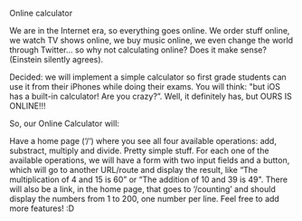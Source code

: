 
Online calculator

We are in the Internet era, so everything goes online. We order stuff online, we watch TV shows online, we buy music online, we even change the world through Twitter… so why not calculating online? Does it make sense? (Einstein silently agrees).

Decided: we will implement a simple calculator so first grade students can use it from their iPhones while doing their exams. You will think: "but iOS has a built-in calculator! Are you crazy?”. Well, it definitely has, but OURS IS ONLINE!!!

So, our Online Calculator will:

Have a home page (‘/‘) where you see all four available operations: add, substract, multiply and divide. Pretty simple stuff.
For each one of the available operations, we will have a form with two input fields and a button, which will go to another URL/route and display the result, like “The multiplication of 4 and 15 is 60” or “The addition of 10 and 39 is 49".
There will also be a link, in the home page, that goes to ‘/counting’ and should display the numbers from 1 to 200, one number per line.
Feel free to add more features! :D
